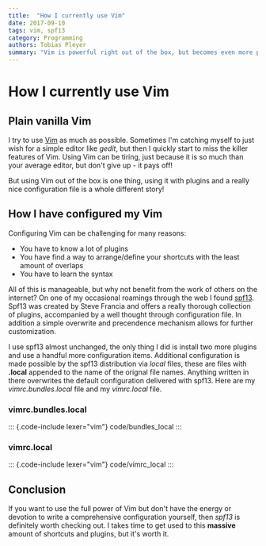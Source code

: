 ```yaml
---
title:  "How I currently use Vim"
date: 2017-09-10
tags: vim, spf13
category: Programming
authors: Tobias Pleyer
summary: "Vim is powerful right out of the box, but becomes even more powerful with the right configuration"
---
```


How I currently use Vim
=======================

Plain vanilla Vim
-----------------

I try to use [Vim](https://en.wikipedia.org/wiki/Vim_(text_editor)) as
much as possible. Sometimes I'm catching myself to just wish for a
simple editor like *gedit*, but then I quickly start to miss the killer
features of Vim. Using Vim can be tiring, just because it is so much
than your average editor, but don't give up - it pays off!

But using Vim out of the box is one thing, using it with plugins and a
really nice configuration file is a whole different story!

How I have configured my Vim
----------------------------

Configuring Vim can be challenging for many reasons:

-   You have to know a lot of plugins
-   You have find a way to arrange/define your shortcuts with the least
    amount of overlaps
-   You have to learn the syntax

All of this is manageable, but why not benefit from the work of others
on the internet? On one of my occasional roamings through the web I
found [spf13](http://vim.spf13.com/). Spf13 was created by Steve Francia
and offers a really thorough collection of plugins, accompanied by a
well thought through configuration file. In addition a simple overwrite
and precendence mechanism allows for further customization.

I use spf13 almost unchanged, the only thing I did is install two more
plugins and use a handful more configuration items. Additional
configuration is made possible by the spf13 distribution via *local*
files, these are files with **.local** appended to the name of the
orignal file names. Anything written in there overwrites the default
configuration delivered with spf13. Here are my *vimrc.bundles.local*
file and my *vimrc.local* file.

### vimrc.bundles.local

::: {.code-include lexer="vim"}
code/bundles\_local
:::

### vimrc.local

::: {.code-include lexer="vim"}
code/vimrc\_local
:::

Conclusion
----------

If you want to use the full power of Vim but don't have the energy or
devotion to write a comprehensive configuration yourself, then *spf13*
is definitely worth checking out. I takes time to get used to this
**massive** amount of shortcuts and plugins, but it's worth it.